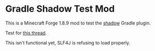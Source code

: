 # Gradle Shadow Test Mod
This is a Minecraft Forge 1.8.9 mod to test the [shadow](https://github.com/johnrengelman/shadow) Gradle plugin.

Test for [this thread](http://www.minecraftforge.net/forum/index.php/topic,37243.0.html).

This isn't functional yet, SLF4J is refusing to load properly.